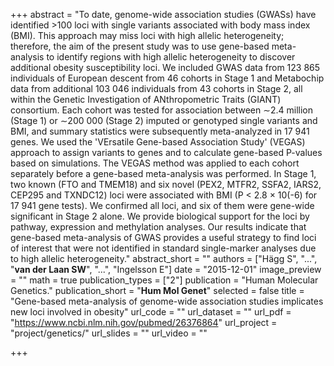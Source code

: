 +++
abstract = "To date, genome-wide association studies (GWASs) have identified >100 loci with single variants associated with body mass index (BMI). This approach may miss loci with high allelic heterogeneity; therefore, the aim of the present study was to use gene-based meta-analysis to identify regions with high allelic heterogeneity to discover additional obesity susceptibility loci. We included GWAS data from 123 865 individuals of European descent from 46 cohorts in Stage 1 and Metabochip data from additional 103 046 individuals from 43 cohorts in Stage 2, all within the Genetic Investigation of ANthropometric Traits (GIANT) consortium. Each cohort was tested for association between ∼2.4 million (Stage 1) or ∼200 000 (Stage 2) imputed or genotyped single variants and BMI, and summary statistics were subsequently meta-analyzed in 17 941 genes. We used the 'VErsatile Gene-based Association Study' (VEGAS) approach to assign variants to genes and to calculate gene-based P-values based on simulations. The VEGAS method was applied to each cohort separately before a gene-based meta-analysis was performed. In Stage 1, two known (FTO and TMEM18) and six novel (PEX2, MTFR2, SSFA2, IARS2, CEP295 and TXNDC12) loci were associated with BMI (P < 2.8 × 10(-6) for 17 941 gene tests). We confirmed all loci, and six of them were gene-wide significant in Stage 2 alone. We provide biological support for the loci by pathway, expression and methylation analyses. Our results indicate that gene-based meta-analysis of GWAS provides a useful strategy to find loci of interest that were not identified in standard single-marker analyses due to high allelic heterogeneity."
abstract_short = ""
authors = ["Hägg S", "...", "**van der Laan SW**", "...", "Ingelsson E"]
date = "2015-12-01"
image_preview = ""
math = true
publication_types = ["2"]
publication = "Human Molecular Genetics."
publication_short = "**Hum Mol Genet**"
selected = false
title = "Gene-based meta-analysis of genome-wide association studies implicates new loci involved in obesity"
url_code = ""
url_dataset = ""
url_pdf = "https://www.ncbi.nlm.nih.gov/pubmed/26376864"
url_project = "project/genetics/"
url_slides = ""
url_video = ""

+++

